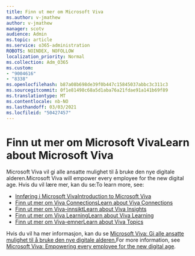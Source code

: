 ```yaml
---
title: Finn ut mer om Microsoft Viva
ms.author: v-jmathew
author: v-jmathew
manager: scotv
audience: Admin
ms.topic: article
ms.service: o365-administration
ROBOTS: NOINDEX, NOFOLLOW
localization_priority: Normal
ms.collection: Adm_O365
ms.custom:
- "9004616"
- "8338"
ms.openlocfilehash: b87a08b698de39f0b447c15845037abbc3c311c3
ms.sourcegitcommit: 0f1e81498c68a5d1aba76a21fdae91a141b69f89
ms.translationtype: MT
ms.contentlocale: nb-NO
ms.lasthandoff: 03/03/2021
ms.locfileid: "50427457"
---
```

# <a name="learn-about-microsoft-viva"></a><span data-ttu-id="dee75-102">Finn ut mer om Microsoft Viva</span><span class="sxs-lookup"><span data-stu-id="dee75-102">Learn about Microsoft Viva</span></span>

<span data-ttu-id="dee75-103">Microsoft Viva vil gi alle ansatte mulighet til å bruke den nye digitale alderen.</span><span class="sxs-lookup"><span data-stu-id="dee75-103">Microsoft Viva will empower every employee for the new digital age.</span></span> <span data-ttu-id="dee75-104">Hvis du vil lære mer, kan du se:</span><span class="sxs-lookup"><span data-stu-id="dee75-104">To learn more, see:</span></span>

- [<span data-ttu-id="dee75-105">Innføring i Microsoft Viva</span><span class="sxs-lookup"><span data-stu-id="dee75-105">Introduction to Microsoft Viva</span></span>](https://www.microsoft.com/microsoft-viva/overview)
- [<span data-ttu-id="dee75-106">Finn ut mer om Viva Connections</span><span class="sxs-lookup"><span data-stu-id="dee75-106">Learn about Viva Connections</span></span>](https://aka.ms/VivaConnectionsBlog/)
- [<span data-ttu-id="dee75-107">Finn ut mer om Viva-innsikt</span><span class="sxs-lookup"><span data-stu-id="dee75-107">Learn about Viva Insights</span></span>](https://aka.ms/VivaInsightsBlog)
- [<span data-ttu-id="dee75-108">Finn ut mer om Viva Learning</span><span class="sxs-lookup"><span data-stu-id="dee75-108">Learn about Viva Learning</span></span>](https://aka.ms/VivaLearningBlog)
- [<span data-ttu-id="dee75-109">Finn ut mer om Viva-emner</span><span class="sxs-lookup"><span data-stu-id="dee75-109">Learn about Viva Topics</span></span>](https://aka.ms/viva/topics/blog)

<span data-ttu-id="dee75-110">Hvis du vil ha mer informasjon, kan du se [Microsoft Viva: Gi alle ansatte mulighet til å bruke den nye digitale alderen.](https://www.microsoft.com/microsoft-365/blog/2021/02/04/microsoft-viva-empowering-every-employee-for-the-new-digital-age/)</span><span class="sxs-lookup"><span data-stu-id="dee75-110">For more information, see [Microsoft Viva: Empowering every employee for the new digital age](https://www.microsoft.com/microsoft-365/blog/2021/02/04/microsoft-viva-empowering-every-employee-for-the-new-digital-age/).</span></span>
